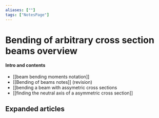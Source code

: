 ```yaml
---
aliases: [""]
tags: ["NotesPage"]
---
```


# Bending of arbitrary cross section beams overview

#### Intro and contents
- [[beam bending moments notation]] 
- [[Bending of beams notes]] (revision)
- [[bending a beam with assymetric cross sections
- [[finding the neutral axis of a asymmetric cross section]]

## Expanded articles
